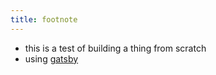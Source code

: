 ```yaml
---
title: footnote
---
```


- this is a test of building a thing from scratch
- using [gatsby](https://www.netlify.com/)

